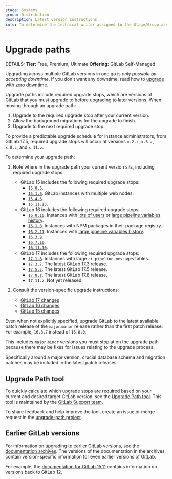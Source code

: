 ```yaml
---
stage: Systems
group: Distribution
description: Latest version instructions.
info: To determine the technical writer assigned to the Stage/Group associated with this page, see https://handbook.gitlab.com/handbook/product/ux/technical-writing/#assignments
---
```


# Upgrade paths

DETAILS:
**Tier:** Free, Premium, Ultimate
**Offering:** GitLab Self-Managed

Upgrading across multiple GitLab versions in one go is *only possible by accepting downtime*.
If you don't want any downtime, read how to [upgrade with zero downtime](zero_downtime.md).

Upgrade paths include required upgrade stops, which are versions of GitLab that you must upgrade to before upgrading to
later versions. When moving through an upgrade path:

1. Upgrade to the required upgrade stop after your current version.
1. Allow the background migrations for the upgrade to finish.
1. Upgrade to the next required upgrade stop.

To provide a predictable upgrade schedule for instance administrators, from GitLab 17.5, required upgrade stops will occur at versions `x.2.z`, `x.5.z`, `x.8.z`, and `x.11.z`.

To determine your upgrade path:

1. Note where in the upgrade path your current version sits, including required upgrade stops:

   - GitLab 15 includes the following required upgrade stops:
     - [`15.0.5`](versions/gitlab_15_changes.md#1500).
     - [`15.1.6`](versions/gitlab_15_changes.md#1510). GitLab instances with multiple web nodes.
     - [`15.4.6`](versions/gitlab_15_changes.md#1540).
     - [`15.11.13`](versions/gitlab_15_changes.md#15110).
   - GitLab 16 includes the following required upgrade stops:
     - [`16.0.10`](versions/gitlab_16_changes.md#1600). Instances with
       [lots of users](versions/gitlab_16_changes.md#long-running-user-type-data-change) or
       [large pipeline variables history](versions/gitlab_16_changes.md#1610).
     - [`16.1.8`](versions/gitlab_16_changes.md#1610). Instances with NPM packages in their package registry.
     - [`16.2.11`](versions/gitlab_16_changes.md#1620). Instances with [large pipeline variables history](versions/gitlab_16_changes.md#1630).
     - [`16.3.9`](versions/gitlab_16_changes.md#1630).
     - [`16.7.10`](versions/gitlab_16_changes.md#1670).
     - [`16.11.10`](https://gitlab.com/gitlab-org/gitlab/-/releases).
   - GitLab 17 includes the following required upgrade stops:
     - [`17.1.8`](versions/gitlab_17_changes.md#long-running-pipeline-messages-data-change). Instances with large `ci_pipeline_messages` tables.
     - [`17.3.7`](versions/gitlab_17_changes.md#1730). The latest GitLab 17.3 release.
     - [`17.5.z`](versions/gitlab_17_changes.md#1750). The latest GitLab 17.5 release.
     - [`17.8.z`](versions/gitlab_17_changes.md#1780). The latest GitLab 17.8 release.
     - `17.11.z`. Not yet released.

1. Consult the version-specific upgrade instructions:
   - [GitLab 17 changes](versions/gitlab_17_changes.md)
   - [GitLab 16 changes](versions/gitlab_16_changes.md)
   - [GitLab 15 changes](versions/gitlab_15_changes.md)

Even when not explicitly specified, upgrade GitLab to the latest available patch release of the `major`.`minor` release
rather than the first patch release. For example, `16.8.7` instead of `16.8.0`.

This includes `major`.`minor` versions you must stop at on the upgrade path because there may
be fixes for issues relating to the upgrade process.

Specifically around a major version, crucial database schema and migration patches may be included in the latest patch
releases.

## Upgrade Path tool

To quickly calculate which upgrade stops are required based on your current and desired target GitLab version, see the
[Upgrade Path tool](https://gitlab-com.gitlab.io/support/toolbox/upgrade-path/). This tool is
maintained by the [GitLab Support team](https://handbook.gitlab.com/handbook/support/#about-the-support-team).

To share feedback and help improve the tool, create an issue or merge request in the [upgrade-path project](https://gitlab.com/gitlab-com/support/toolbox/upgrade-path).

## Earlier GitLab versions

For information on upgrading to earlier GitLab versions, see the [documentation archives](https://archives.docs.gitlab.com).
The versions of the documentation in the archives contain version-specific information for even earlier versions of GitLab.

For example, the [documentation for GitLab 15.11](https://archives.docs.gitlab.com/15.11/ee/update/#upgrade-paths)
contains information on versions back to GitLab 12.
